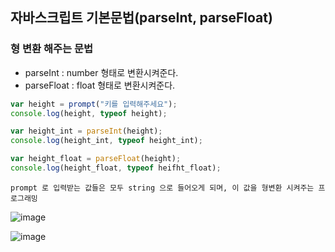 ## 자바스크립트 기본문법(parseInt, parseFloat)

### 형 변환 해주는 문법
* parseInt : number 형태로 변환시켜준다.
* parseFloat : float 형태로 변환시켜준다.

```javascript
var height = prompt("키를 입력해주세요");
console.log(height, typeof height);

var height_int = parseInt(height);
console.log(height_int, typeof height_int);

var height_float = parseFloat(height);
console.log(height_float, typeof heifht_float);
```
```
prompt 로 입력받는 값들은 모두 string 으로 들어오게 되며, 이 값을 형변환 시켜주는 프로그래밍
```
![image](https://user-images.githubusercontent.com/61656046/116837710-87058800-ac06-11eb-8f51-a3a500177819.png)

![image](https://user-images.githubusercontent.com/61656046/116837717-8a990f00-ac06-11eb-810e-abe2c0eab027.png)

